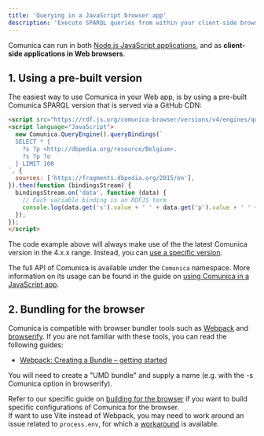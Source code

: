 ```yaml
---
title: 'Querying in a JavaScript browser app'
description: 'Execute SPARQL queries from within your client-side browser application using the JavaScript API.'
---
```


Comunica can run in both [Node.js JavaScript applications](/docs/query/getting_started/query_app/),
and as **client-side applications in Web browsers**.

## 1. Using a pre-built version

The easiest way to use Comunica in your Web app,
is by using a pre-built Comunica SPARQL version that is served via a GitHub CDN:
```html
<script src="https://rdf.js.org/comunica-browser/versions/v4/engines/query-sparql/comunica-browser.js"></script>
<script language="JavaScript">
  new Comunica.QueryEngine().queryBindings(`
  SELECT * {
    ?s ?p <http://dbpedia.org/resource/Belgium>.
    ?s ?p ?o
  } LIMIT 100
`, {
  sources: ['https://fragments.dbpedia.org/2015/en'],
}).then(function (bindingsStream) {
  bindingsStream.on('data', function (data) {
    // Each variable binding is an RDFJS term
    console.log(data.get('s').value + ' ' + data.get('p').value + ' ' + data.get('o').value);
  });
});
</script>
```

<div class="note">
The code example above will always make use of the the latest Comunica version in the 4.x.x range.
Instead, you can <a href="https://github.com/rdfjs/comunica-browser#readme">use a specific version</a>.
</div>

The full API of Comunica is available under the `Comunica` namespace.
More information on its usage can be found in the guide on
[using Comunica in a JavaScript app](/docs/query/getting_started/query_app/).

## 2. Bundling for the browser

Comunica is compatible with browser bundler tools such as [Webpack](https://www.npmjs.com/package/webpack)
and [browserify](http://browserify.org/).
If you are not familiar with these tools,
you can read the following guides:
* [Webpack: Creating a Bundle – getting started](https://webpack.js.org/guides/getting-started/#creating-a-bundle)

You will need to create a "UMD bundle" and supply a name (e.g. with the -s Comunica option in browserify).

<div class="note">
Refer to our specific guide on
<a href="/docs/modify/advanced/browser_builds/">building for the browser</a>
if you want to build specific configurations of Comunica for the browser.
</div>

<div class="note">
If want to use Vite instead of Webpack, you may need to work around an issue related to <code>process.env</code>,
for which a <a href="https://github.com/comunica/comunica/issues/1523">workaround</a> is available.
</div>
